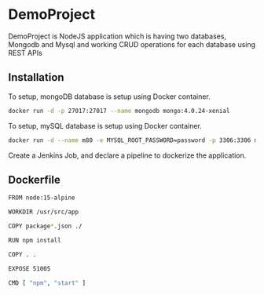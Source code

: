 # DemoProject

DemoProject is NodeJS application which is having two databases, Mongodb and Mysql and working CRUD operations for each database using REST APIs

## Installation

To setup, mongoDB database is setup using Docker container.
```bash
docker run -d -p 27017:27017 --name mongodb mongo:4.0.24-xenial
```

To setup, mySQL database is setup using Docker container.
```bash
docker run -d --name m80 -e MYSQL_ROOT_PASSWORD=password -p 3306:3306 mariadb
```


Create a Jenkins Job, and declare a pipeline to dockerize the application.

## Dockerfile

```bash
FROM node:15-alpine

WORKDIR /usr/src/app

COPY package*.json ./

RUN npm install

COPY . .

EXPOSE 51005

CMD [ "npm", "start" ]
```

